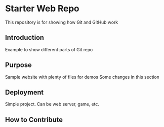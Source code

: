 # Starter Web Repo

This repository is for showing how Git and GitHub work

## Introduction

Example to show different parts of Git repo

## Purpose

Sample website with plenty of files for demos
Some changes in this section

## Deployment

Simple project. Can be web server, game, etc.

## How to Contribute
